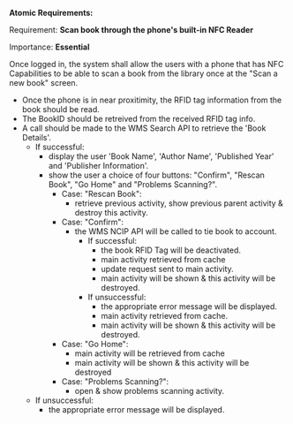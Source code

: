 **Atomic Requirements:** 

Requirement: **Scan book through the phone's built-in NFC Reader**
 
Importance: **Essential**
 
Once logged in, the system shall allow the users with a phone that has NFC Capabilities to be able to scan a book from the library once at the "Scan a new book" screen.

  * Once the phone is in near proxitimity, the RFID tag information from the book should be read.
  * The BookID should be retreived from the received RFID tag info.
  * A call should be made to the WMS Search API to retrieve the 'Book Details'.
    * If successful:
      * display the user 'Book Name', 'Author Name', 'Published Year' and 'Publisher Information'.
      * show the user a choice of four buttons: "Confirm", "Rescan Book", "Go Home" and "Problems Scanning?".
        * Case: "Rescan Book": 
           * retrieve previous activity, show previous parent activity & destroy this activity.
        * Case: "Confirm":
           * the WMS NCIP API will be called to tie book to account.
             * If successful: 
               * the book RFID Tag will be deactivated.
               * main activity retrieved from cache
               * update request sent to main activity.
               * main activity will be shown & this activity will be destroyed.     
             * If unsuccessful:
               * the appropriate error message will be displayed.
               * main activity retrieved from cache.
               * main activity will be shown & this activity will be destroyed.    
        * Case: "Go Home":
          * main activity will be retrieved from cache
          * main activity will be shown & this activity will be destroyed
        * Case: "Problems Scanning?": 
          * open & show problems scanning activity.
    * If unsuccessful:
      * the appropriate error message will be displayed.
